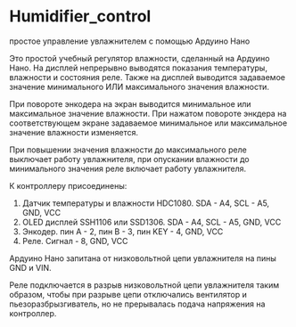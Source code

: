 # Humidifier_control
простое управление увлажнителем с помощью Ардуино Нано

Это простой учебный регулятор влажности, сделанный на Ардуино Нано.
На дисплей непрерывно выводятся показания температуры, влажности и состояния реле.
Также на дисплей выводится задаваемое значение минимального ИЛИ максимального значения влажности.

При повороте энкодера на экран выводится минимальное или максимальное значение влажности.
При нажатом повороте энкдера на соответствующем экране задаваемое минимальное или максимальное
значение влажности изменяется.

При повышении значения влажности до максимального реле выключает работу увлажнителя,
при опускании влажности до минимального значения реле включает работу увлажнителя.

К контроллеру присоединены:
1. Датчик температуры и влажности HDC1080. SDA - A4, SCL - A5, GND, VCC
2. OLED дисплей SSH1106 или SSD1306.  SDA - A4, SCL - A5, GND, VCC
3. Энкодер. пин А - 2, пин В - 3, пин KEY - 4, GND, VCC
4. Реле. Сигнал - 8, GND, VCC

Ардуино Нано запитана от низковольтной цепи увлажнителя на пины GND и VIN.

Реле подключается в разрыв низковольтной цепи увлажнителя таким образом,
чтобы при разрыве цепи отключались вентилятор и пьезоразбрызгиватель, 
но не прерывалась подача напряжения на контроллер.
